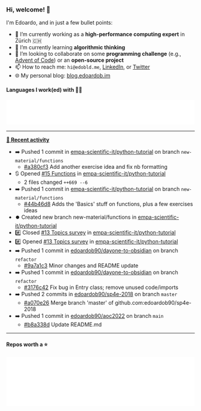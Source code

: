 ### Hi, welcome! 👋 

I'm Edoardo, and in just a few bullet points:

- 🔭 I’m currently working as a **high-performance computing expert** in Zürich 🇨🇭
- 🌱 I’m currently learning **algorithmic thinking**
- 👯 I’m looking to collaborate on some **programming challenge** (e.g., [Advent of Code](https://github.com/edoardob90/aoc2022)) or an **open-source project**
- 📫 How to reach me: `hi@edobld.me`, [LinkedIn](https://linkedin.com/in/edobld), or [Twitter](https://twitter.com/eadweard90)
- 🌐 My personal blog: [blog.edoardob.im](https://blog.edoardob.im)

#### Languages I work(ed) with 👨‍💻

<img src="https://github.com/edoardob90/edoardob90/blob/main/.cache/languages.svg">

---

**[📰 Recent activity](https://github.com/edoardob90)**
* ➡️ Pushed 1 commit in [empa-scientific-it/python-tutorial](https://github.com/empa-scientific-it/python-tutorial) on branch `new-material/functions`
  * [#a380cf3](https://github.com/empa-scientific-it/python-tutorial/commit/a380cf3) Add another exercise idea and fix nb formatting
* 🔃 Opened [#15 Functions](https://github.com/empa-scientific-it/python-tutorial/pull/15) in [empa-scientific-it/python-tutorial](https://github.com/empa-scientific-it/python-tutorial)
  * 2 files changed `++669 --6`
* ➡️ Pushed 1 commit in [empa-scientific-it/python-tutorial](https://github.com/empa-scientific-it/python-tutorial) on branch `new-material/functions`
  * [#44b46d8](https://github.com/empa-scientific-it/python-tutorial/commit/44b46d8) Adds the &#39;Basics&#39; stuff on functions, plus a few exercises ideas
* ⏺️ Created new branch new-material/functions in [empa-scientific-it/python-tutorial](https://github.com/empa-scientific-it/python-tutorial)
* #️⃣ Closed [#13 Topics survey](https://github.com/empa-scientific-it/python-tutorial/issues/13) in [empa-scientific-it/python-tutorial](https://github.com/empa-scientific-it/python-tutorial)
* #️⃣ Opened [#13 Topics survey](https://github.com/empa-scientific-it/python-tutorial/issues/13) in [empa-scientific-it/python-tutorial](https://github.com/empa-scientific-it/python-tutorial)
* ➡️ Pushed 1 commit in [edoardob90/dayone-to-obsidian](https://github.com/edoardob90/dayone-to-obsidian) on branch `refactor`
  * [#9a7a1c3](https://github.com/edoardob90/dayone-to-obsidian/commit/9a7a1c3) Minor changes and README update
* ➡️ Pushed 1 commit in [edoardob90/dayone-to-obsidian](https://github.com/edoardob90/dayone-to-obsidian) on branch `refactor`
  * [#3176c42](https://github.com/edoardob90/dayone-to-obsidian/commit/3176c42) Fix bug in Entry class; remove unused code/imports
* ➡️ Pushed 2 commits in [edoardob90/sp4e-2018](https://github.com/edoardob90/sp4e-2018) on branch `master`
  * [#a070e26](https://github.com/edoardob90/sp4e-2018/commit/a070e26) Merge branch &#39;master&#39; of github.com:edoardob90/sp4e-2018
* ➡️ Pushed 1 commit in [edoardob90/aoc2022](https://github.com/edoardob90/aoc2022) on branch `main`
  * [#b8a338d](https://github.com/edoardob90/aoc2022/commit/b8a338d) Update README.md


---

#### Repos worth a ⭐

<img src="https://github.com/edoardob90/edoardob90/blob/main/.cache/stars.svg">

<!--
- ⚡ Fun fact: ...
- 🤔 I’m looking for help with ...
- 💬 Ask me about ...
-->
